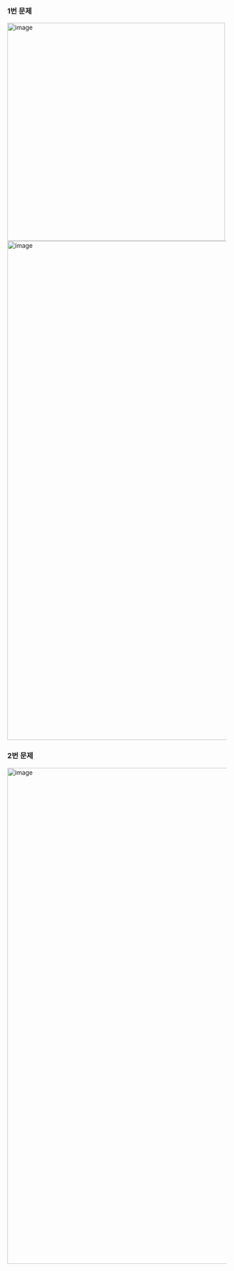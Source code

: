 ### 1번 문제
<img width="500" alt="image" src="https://user-images.githubusercontent.com/53300830/190860218-188be07d-fe4d-4660-8812-69eb6aadd19c.JPG">  
<img width="1144" alt="image" src="https://user-images.githubusercontent.com/53300830/190860373-ac31987e-4577-4ed7-994d-13cbd887bf5c.png">

### 2번 문제
<img width="1137" alt="image" src="https://user-images.githubusercontent.com/53300830/190862318-fb3926ea-29c4-4379-a9bc-9e4836f179dc.png">


